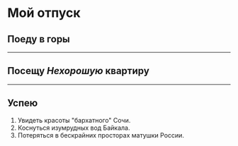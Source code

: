 # Мой отпуск

## Поеду в горы

---
## Посещу **_Нехорошую_ квартиру**

---
## Успею 
1. Увидеть красоты "бархатного" Сочи.
2. Коснуться изумрудных вод Байкала.
3. Потеряться в бескрайних просторах матушки России.